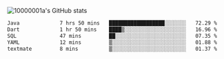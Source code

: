 ![10000001a's GitHub stats](https://github-readme-stats.vercel.app/api?username=10000001a&show_icons=true&theme=onedark&count_private=true)

<!-- [![Top Langs](https://github-readme-stats.vercel.app/api/top-langs/?username=10000001a&layout=compact&theme=onedark&langs_count=5)](https://github.com/anuraghazra/github-readme-stats) -->
<!--
**10000001a/10000001a** is a ✨ _special_ ✨ repository because its `README.md` (this file) appears on your GitHub profile.

Here are some ideas to get you started:

- 🔭 I’m currently working on ...
- 🌱 I’m currently learning ...
- 👯 I’m looking to collaborate on ...
- 🤔 I’m looking for help with ...
- 💬 Ask me about ...
- 📫 How to reach me: ...
- 😄 Pronouns: ...
- ⚡ Fun fact: ...
-->

<!--START_SECTION:waka-->

```txt
Java             7 hrs 50 mins   ██████████████████░░░░░░░   72.29 %
Dart             1 hr 50 mins    ████▒░░░░░░░░░░░░░░░░░░░░   16.96 %
SQL              47 mins         ██░░░░░░░░░░░░░░░░░░░░░░░   07.35 %
YAML             12 mins         ▒░░░░░░░░░░░░░░░░░░░░░░░░   01.88 %
textmate         8 mins          ▒░░░░░░░░░░░░░░░░░░░░░░░░   01.37 %
```

<!--END_SECTION:waka-->
